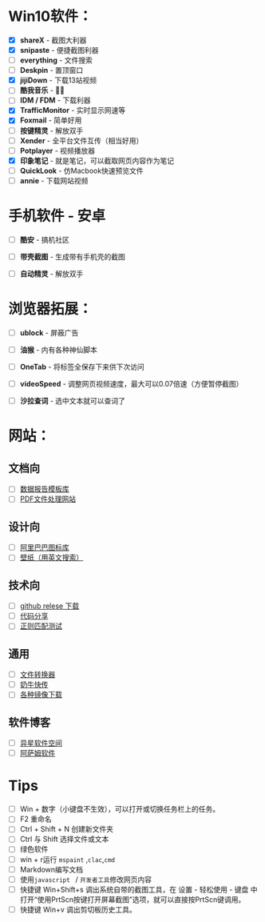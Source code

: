 # Win10软件：

- [x] **shareX** -  截图大利器
- [x] **snipaste**  -  便捷截图利器
- [ ] **everything**  -  文件搜索
- [ ] **Deskpin**  -  置顶窗口
- [x] **jijiDown**  -  下载13站视频
- [ ] **酷我音乐**  -  🤷‍♂️
- [ ] **IDM / FDM**  -  下载利器
- [x] **TrafficMonitor**  -  实时显示网速等
- [x] **Foxmail**  -  简单好用
- [ ] **按键精灵**  -  解放双手
- [ ] **Xender**  -  全平台文件互传（相当好用）
- [ ] **Potplayer** - 视频播放器
- [x] **印象笔记**  -  就是笔记，可以截取网页内容作为笔记
- [ ] **QuickLook**  -  仿Macbook快速预览文件
- [ ] **annie**  -  下载网站视频

# 手机软件 - 安卓

* [ ] **酷安**  -  搞机社区
* [ ] **带壳截图**  -  生成带有手机壳的截图
* [ ] **自动精灵**  -  解放双手



# 浏览器拓展：

- [ ] **ublock**  -  屏蔽广告
- [ ] **油猴**  -  内有各种神仙脚本
- [ ] **OneTab**  -  将标签全保存下来供下次访问
- [ ] **videoSpeed**  -  调整网页视频速度，最大可以0.07倍速（方便暂停截图）
- [ ] **沙拉查词**  -  选中文本就可以查词了



# 网站：

## 文档向

- [ ] [数据报告模板库](https://www.tubiaoxiu.com/)
- [ ] [PDF文件处理网站](https://www.ilovepdf.com/)

## 设计向

* [ ] [阿里巴巴图标库](https://www.iconfont.cn/ )
* [ ] [壁纸（用英文搜索）](https://wallhaven.cc/)

## 技术向

- [ ] [github relese 下载](https://d.serctl.com/)
- [ ] [代码分享](https://paste.ubuntu.com/)
- [ ] [正则匹配测试](https://regex101.com/)

## 通用

- [ ] [文件转换器](https://convertio.co/zh/)
- [ ] [奶牛快传](https://cowtransfer.com/)
- [ ] [各种镜像下载](https://msdn.itellyou.cn/ )

## 软件博客

- [ ] [异星软件空间](http://www.yxssp.com/)
- [ ] [阿萨姆软件](https://www.sssam.com/ )

# Tips

- [ ] Win + 数字（小键盘不生效），可以打开或切换任务栏上的任务。
- [ ] F2 重命名
- [ ] Ctrl + Shift + N 创建新文件夹
- [ ] Ctrl 与 Shift 选择文件或文本
- [ ] 绿色软件
- [ ] win + r运行 `mspaint` ,`clac`,`cmd`  
- [ ] Markdown编写文档
- [ ] 使用`javascript ` / `开发者工具`修改网页内容
- [ ] 快捷键 Win+Shift+s 调出系统自带的截图工具，在 设置 - 轻松使用 - 键盘 中打开“使用PrtScn按键打开屏幕截图”选项，就可以直接按PrtScn键调用。
- [ ] 快捷键 Win+v 调出剪切板历史工具。